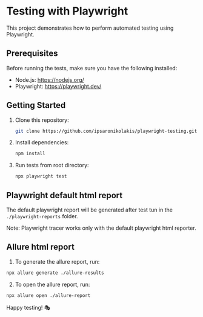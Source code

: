 # Testing with Playwright

This project demonstrates how to perform automated testing using Playwright.

## Prerequisites

Before running the tests, make sure you have the following installed:

- Node.js: https://nodejs.org/
- Playwright: https://playwright.dev/

## Getting Started

1. Clone this repository:

   ```bash
   git clone https://github.com/ipsaronikolakis/playwright-testing.git
   ```

2. Install dependencies:
   ```bash
   npm install
   ```
3. Run tests from root directory:
   ```bash
   npx playwright test
   ```

## Playwright default html report

The default playwright report will be generated after test tun in the `./playwright-reports` folder.

Note: Playwright tracer works only with the default playwright html reporter.

## Allure html report

1. To generate the allure report, run:

```bash
npx allure generate ./allure-results
```

2. To open the allure report, run:

```bash
npx allure open ./allure-report
```

Happy testing! 🎭
